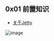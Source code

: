 

## 0x01 前置知识
- [关于Jetty](https://github.com/pen4uin/JavaSec/blob/main/fileless-shell/jetty/%E5%85%B3%E4%BA%8EJetty.md)

![image](https://user-images.githubusercontent.com/55024146/146647289-ec6febcf-7d02-4ec3-8627-612f3c8c4709.png)

